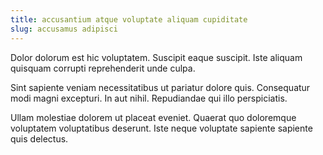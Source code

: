 ```yaml
---
title: accusantium atque voluptate aliquam cupiditate
slug: accusamus adipisci
---
```


Dolor dolorum est hic voluptatem. Suscipit eaque suscipit. Iste aliquam quisquam corrupti reprehenderit unde culpa.

Sint sapiente veniam necessitatibus ut pariatur dolore quis. Consequatur modi magni excepturi. In aut nihil. Repudiandae qui illo perspiciatis.

Ullam molestiae dolorem ut placeat eveniet. Quaerat quo doloremque voluptatem voluptatibus deserunt. Iste neque voluptate sapiente sapiente quis delectus.
